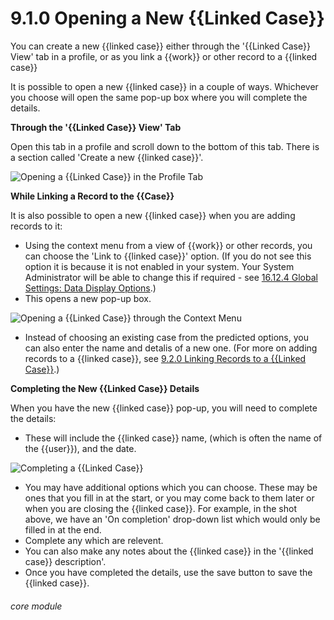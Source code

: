# 9.1.0 Opening a New {{Linked Case}}

You can create a new {{linked case}} either through the '{{Linked Case}} View' tab in a profile, or as you link a {{work}} or other record to a {{linked case}}

It is possible to open a new {{linked case}} in a couple of ways. Whichever you choose will open the same pop-up box where you will complete the details.

**Through the '{{Linked Case}} View' Tab**

Open this tab in a profile and scroll down to the bottom of this tab. There is a section called 'Create a new {{linked case}}'.

![Opening a {{Linked Case}} in the Profile Tab](9.1.0a.png)

**While Linking a Record to the {{Case}}**

It is also possible to open a new {{linked case}} when you are adding records to it:
- Using the context menu from a view of {{work}} or other records, you can choose the 'Link to {{linked case}}' option. (If you do not see this option it is because it is not enabled in your system. Your System Administrator will be able to change this if required - see [16.12.4 Global Settings: Data Display Options](/help/index/p/16.12.4).) 
- This opens a new pop-up box. 

![Opening a {{Linked Case}} through the Context Menu](9.1.0b.png)

- Instead of choosing an existing case from the predicted options, you can also enter the name and detalis of a new one. (For more on adding records to a {{linked case}}, see [9.2.0 Linking Records to a {{Linked Case}}](help/index/p/9.2.0).)

**Completing the New {{Linked Case}} Details**

When you have the new {{linked case}} pop-up, you will need to complete the details: 
- These will include the {{linked case}} name, (which is often the name of the {{user}}), and the date.  

![Completing a {{Linked Case}}](9.1.0c.png)

- You may have additional options which you can choose. These may be ones that you fill in at the start, or you may come back to them later or when you are closing the {{linked case}}. For example, in the shot above, we have an 'On completion' drop-down list which would only be filled in at the end. 
- Complete any which are relevent.  
- You can also make any notes about the {{linked case}} in the '{{linked case}} description'.
- Once you have completed the details, use the save button to save the {{linked case}}.


###### core module

